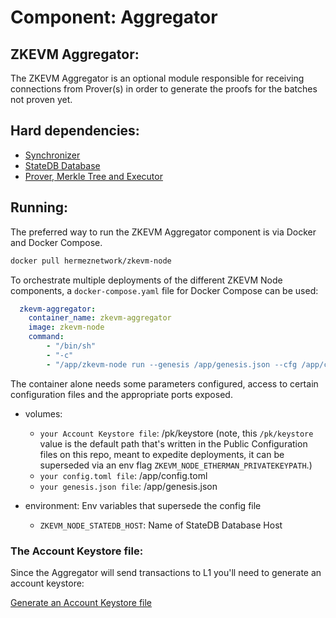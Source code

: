 # Component: Aggregator

## ZKEVM Aggregator:

The ZKEVM Aggregator is an optional module responsible for receiving connections from Prover(s) in order to generate the proofs for the batches not proven yet.

## Hard dependencies:

- [Synchronizer](./synchronizer.md)
- [StateDB Database](./databases.md)
- [Prover, Merkle Tree and Executor](./prover.md)

## Running:

The preferred way to run the ZKEVM Aggregator component is via Docker and Docker Compose.

```bash
docker pull hermeznetwork/zkevm-node
```

To orchestrate multiple deployments of the different ZKEVM Node components, a `docker-compose.yaml` file for Docker Compose can be used:

```yaml
  zkevm-aggregator:
    container_name: zkevm-aggregator
    image: zkevm-node
    command:
        - "/bin/sh"
        - "-c"
        - "/app/zkevm-node run --genesis /app/genesis.json --cfg /app/config.toml --components aggregator"
```

The container alone needs some parameters configured, access to certain configuration files and the appropriate ports exposed.

- volumes:
    - `your Account Keystore file`: /pk/keystore (note, this `/pk/keystore` value is the default path that's written in the Public Configuration files on this repo, meant to expedite deployments, it can be superseded via an env flag `ZKEVM_NODE_ETHERMAN_PRIVATEKEYPATH`.)
    - `your config.toml file`: /app/config.toml
    - `your genesis.json file`: /app/genesis.json

- environment: Env variables that supersede the config file
    - `ZKEVM_NODE_STATEDB_HOST`: Name of StateDB Database Host

### The Account Keystore file:

Since the Aggregator will send transactions to L1 you'll need to generate an account keystore:

[Generate an Account Keystore file](./account_keystore.md)
